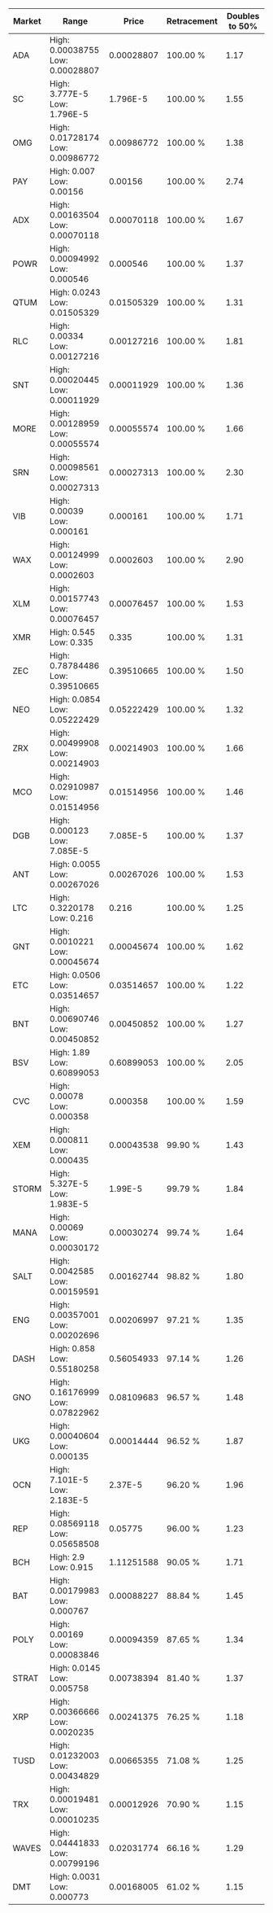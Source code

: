 | Market | Range | Price| Retracement | Doubles to 50% |
| --- | --- | --- | --- | --- |
| ADA | High: 0.00038755<br />Low: 0.00028807 | 0.00028807 | 100.00 % | 1.17 |
| SC | High: 3.777E-5<br />Low: 1.796E-5 | 1.796E-5 | 100.00 % | 1.55 |
| OMG | High: 0.01728174<br />Low: 0.00986772 | 0.00986772 | 100.00 % | 1.38 |
| PAY | High: 0.007<br />Low: 0.00156 | 0.00156 | 100.00 % | 2.74 |
| ADX | High: 0.00163504<br />Low: 0.00070118 | 0.00070118 | 100.00 % | 1.67 |
| POWR | High: 0.00094992<br />Low: 0.000546 | 0.000546 | 100.00 % | 1.37 |
| QTUM | High: 0.0243<br />Low: 0.01505329 | 0.01505329 | 100.00 % | 1.31 |
| RLC | High: 0.00334<br />Low: 0.00127216 | 0.00127216 | 100.00 % | 1.81 |
| SNT | High: 0.00020445<br />Low: 0.00011929 | 0.00011929 | 100.00 % | 1.36 |
| MORE | High: 0.00128959<br />Low: 0.00055574 | 0.00055574 | 100.00 % | 1.66 |
| SRN | High: 0.00098561<br />Low: 0.00027313 | 0.00027313 | 100.00 % | 2.30 |
| VIB | High: 0.00039<br />Low: 0.000161 | 0.000161 | 100.00 % | 1.71 |
| WAX | High: 0.00124999<br />Low: 0.0002603 | 0.0002603 | 100.00 % | 2.90 |
| XLM | High: 0.00157743<br />Low: 0.00076457 | 0.00076457 | 100.00 % | 1.53 |
| XMR | High: 0.545<br />Low: 0.335 | 0.335 | 100.00 % | 1.31 |
| ZEC | High: 0.78784486<br />Low: 0.39510665 | 0.39510665 | 100.00 % | 1.50 |
| NEO | High: 0.0854<br />Low: 0.05222429 | 0.05222429 | 100.00 % | 1.32 |
| ZRX | High: 0.00499908<br />Low: 0.00214903 | 0.00214903 | 100.00 % | 1.66 |
| MCO | High: 0.02910987<br />Low: 0.01514956 | 0.01514956 | 100.00 % | 1.46 |
| DGB | High: 0.000123<br />Low: 7.085E-5 | 7.085E-5 | 100.00 % | 1.37 |
| ANT | High: 0.0055<br />Low: 0.00267026 | 0.00267026 | 100.00 % | 1.53 |
| LTC | High: 0.3220178<br />Low: 0.216 | 0.216 | 100.00 % | 1.25 |
| GNT | High: 0.0010221<br />Low: 0.00045674 | 0.00045674 | 100.00 % | 1.62 |
| ETC | High: 0.0506<br />Low: 0.03514657 | 0.03514657 | 100.00 % | 1.22 |
| BNT | High: 0.00690746<br />Low: 0.00450852 | 0.00450852 | 100.00 % | 1.27 |
| BSV | High: 1.89<br />Low: 0.60899053 | 0.60899053 | 100.00 % | 2.05 |
| CVC | High: 0.00078<br />Low: 0.000358 | 0.000358 | 100.00 % | 1.59 |
| XEM | High: 0.000811<br />Low: 0.000435 | 0.00043538 | 99.90 % | 1.43 |
| STORM | High: 5.327E-5<br />Low: 1.983E-5 | 1.99E-5 | 99.79 % | 1.84 |
| MANA | High: 0.00069<br />Low: 0.00030172 | 0.00030274 | 99.74 % | 1.64 |
| SALT | High: 0.0042585<br />Low: 0.00159591 | 0.00162744 | 98.82 % | 1.80 |
| ENG | High: 0.00357001<br />Low: 0.00202696 | 0.00206997 | 97.21 % | 1.35 |
| DASH | High: 0.858<br />Low: 0.55180258 | 0.56054933 | 97.14 % | 1.26 |
| GNO | High: 0.16176999<br />Low: 0.07822962 | 0.08109683 | 96.57 % | 1.48 |
| UKG | High: 0.00040604<br />Low: 0.000135 | 0.00014444 | 96.52 % | 1.87 |
| OCN | High: 7.101E-5<br />Low: 2.183E-5 | 2.37E-5 | 96.20 % | 1.96 |
| REP | High: 0.08569118<br />Low: 0.05658508 | 0.05775 | 96.00 % | 1.23 |
| BCH | High: 2.9<br />Low: 0.915 | 1.11251588 | 90.05 % | 1.71 |
| BAT | High: 0.00179983<br />Low: 0.000767 | 0.00088227 | 88.84 % | 1.45 |
| POLY | High: 0.00169<br />Low: 0.00083846 | 0.00094359 | 87.65 % | 1.34 |
| STRAT | High: 0.0145<br />Low: 0.005758 | 0.00738394 | 81.40 % | 1.37 |
| XRP | High: 0.00366666<br />Low: 0.0020235 | 0.00241375 | 76.25 % | 1.18 |
| TUSD | High: 0.01232003<br />Low: 0.00434829 | 0.00665355 | 71.08 % | 1.25 |
| TRX | High: 0.00019481<br />Low: 0.00010235 | 0.00012926 | 70.90 % | 1.15 |
| WAVES | High: 0.04441833<br />Low: 0.00799196 | 0.02031774 | 66.16 % | 1.29 |
| DMT | High: 0.0031<br />Low: 0.000773 | 0.00168005 | 61.02 % | 1.15 |
